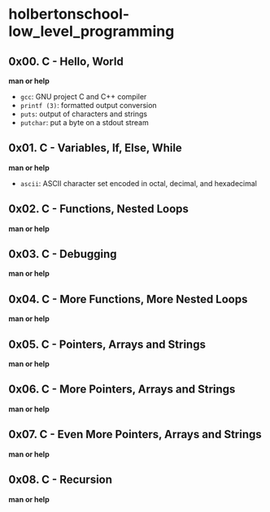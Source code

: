 # holbertonschool-low_level_programming
   
## 0x00. C - Hello, World  
   
**man or help**  
   
- `gcc`: GNU project C and C++ compiler  
- `printf (3)`: formatted output conversion  
- `puts`: output of characters and strings  
- `putchar`: put a byte on a stdout stream  
   
## 0x01. C - Variables, If, Else, While  
   
**man or help**  
   
- `ascii`: ASCII character set encoded in octal, decimal, and hexadecimal 
   
## 0x02. C - Functions, Nested Loops  
   
**man or help**  
   
## 0x03. C - Debugging  
   
**man or help**  
   
## 0x04. C - More Functions, More Nested Loops  
   
**man or help**  
  
## 0x05. C - Pointers, Arrays and Strings  
  
**man or help**  
   
## 0x06. C - More Pointers, Arrays and Strings  
  
**man or help**  
   
## 0x07. C - Even More Pointers, Arrays and Strings  
  
**man or help**  
  
## 0x08. C - Recursion  
  
**man or help** 
